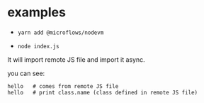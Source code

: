  # examples

- `yarn add @microflows/nodevm`

- `node index.js`

It will import remote JS file and import it async.

you can see:

```
hello	# comes from remote JS file
hello	# print class.name (class defined in remote JS file)
```
